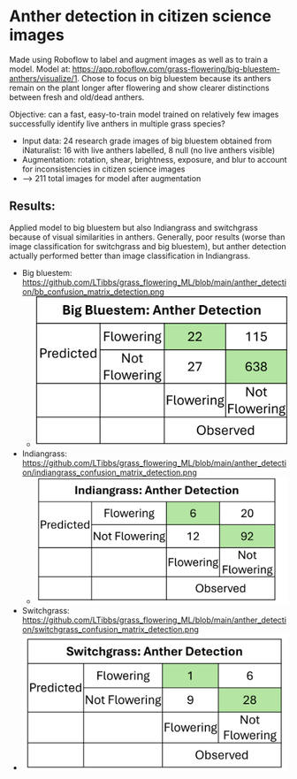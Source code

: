# Anther detection in citizen science images

Made using Roboflow to label and augment images as well as to train a model. Model at: https://app.roboflow.com/grass-flowering/big-bluestem-anthers/visualize/1. Chose to focus on big bluestem because its anthers remain on the plant longer after flowering and show clearer distinctions between fresh and old/dead anthers.

Objective: can a fast, easy-to-train model trained on relatively few images successfully identify live anthers in multiple grass species?

- Input data: 24 research grade images of big bluestem obtained from iNaturalist: 16 with live anthers labelled, 8 null (no live anthers visible)
- Augmentation: rotation, shear, brightness, exposure, and blur to account for inconsistencies in citizen science images
- --> 211 total images for model after augmentation

## Results:
Applied model to big bluestem but also Indiangrass and switchgrass because of visual similarities in anthers. Generally, poor results (worse than image classification for switchgrass and big bluestem), but anther detection actually performed better than image classification in Indiangrass.
- Big bluestem: https://github.com/LTibbs/grass_flowering_ML/blob/main/anther_detection/bb_confusion_matrix_detection.png
  - ![bb_confusion_matrix_detection](https://github.com/LTibbs/grass_flowering_ML/blob/main/anther_detection/bb_confusion_matrix_detection.png)
- Indiangrass: https://github.com/LTibbs/grass_flowering_ML/blob/main/anther_detection/indiangrass_confusion_matrix_detection.png
  - ![indiangrass_confusion_matrix_detection](https://github.com/LTibbs/grass_flowering_ML/blob/main/anther_detection/indiangrass_confusion_matrix_detection.png)
-  Switchgrass: https://github.com/LTibbs/grass_flowering_ML/blob/main/anther_detection/switchgrass_confusion_matrix_detection.png
  - ![switchgrass_confusion_matrix_detection](https://github.com/LTibbs/grass_flowering_ML/blob/main/anther_detection/switchgrass_confusion_matrix_detection.png) 

